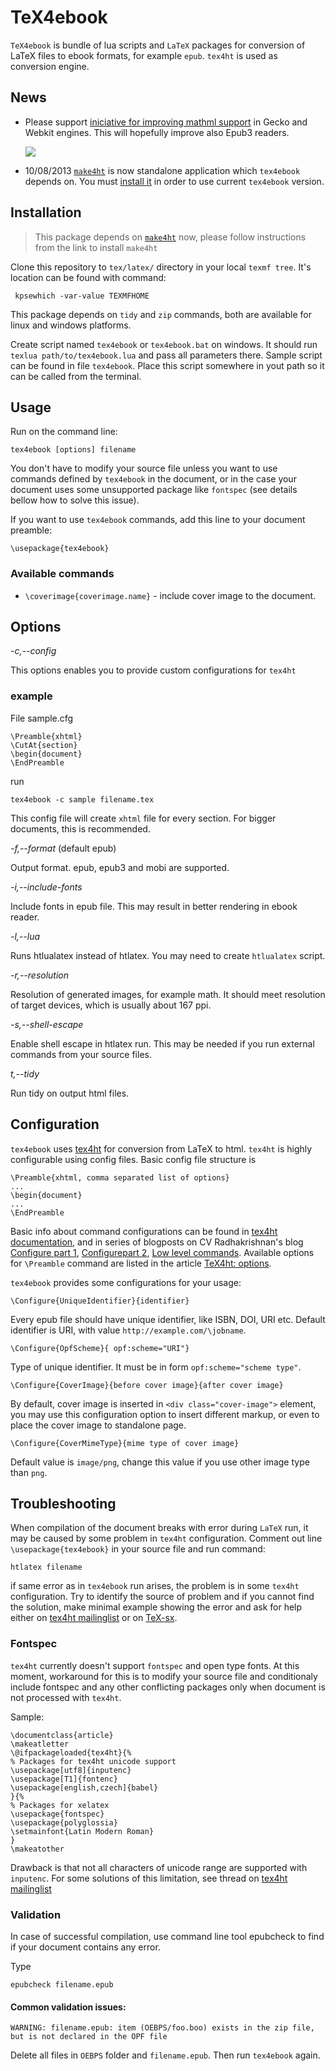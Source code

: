 TeX4ebook
=========

`TeX4ebook` is bundle of lua scripts and `LaTeX` packages for conversion of LaTeX files to ebook formats, for example `epub`. `tex4ht` is used as conversion engine. 

News
----
- Please support [iniciative for improving mathml support](http://www.ulule.com/mathematics-ebooks/) in Gecko and Webkit engines. This will hopefully improve also Epub3 
  readers.

  [![](https://drfhlmcehrc34.cloudfront.net/cache/55/cb/55cbae1648b3e5c8b41c1db73975fa42.png)](http://www.ulule.com/mathematics-ebooks/)
  

- 10/08/2013
  [`make4ht`](https://github.com/michal-h21/make4ht) is now standalone application which `tex4ebook` depends on. You must [install it](https://github.com/michal-h21/make4ht#instalation) in order to use current `tex4ebook` version.

Installation
------------

> This package depends on [`make4ht`](https://github.com/michal-h21/make4ht#instalation) now, 
> please follow instructions from the link to install `make4ht`

Clone this repository to `tex/latex/` directory in your local `texmf tree`. It's location can be found with command:

     kpsewhich -var-value TEXMFHOME

This package depends on `tidy` and `zip` commands, both are available for linux and windows platforms.

Create script named `tex4ebook` or `tex4ebook.bat` on windows. 
It should run `texlua path/to/tex4ebook.lua` and pass all parameters there.
Sample script can be found in file `tex4ebook`. Place this script somewhere in yout path so it can be called from the terminal.


Usage
-----

Run on the command line:

    tex4ebook [options] filename

You don't have to modify your source file unless you want to use commands defined by `tex4ebook` in the document, or in the case your document uses some unsupported package like `fontspec` (see details bellow how to solve this issue).

If you want to use `tex4ebook` commands, add this line to your document preamble:

    \usepackage{tex4ebook}

### Available commands

- `\coverimage{coverimage.name}` - include cover image to the document. 

Options
-------

*-c,--config* 

This options enables you to provide custom configurations for `tex4ht`

### example

File sample.cfg


    \Preamble{xhtml}
    \CutAt{section}
    \begin{document}
    \EndPreamble

run 

    tex4ebook -c sample filename.tex

This config file will create `xhtml` file for every section. For bigger documents, this is recommended.
  
*-f,--format* (default epub) 

Output format. epub, epub3 and mobi are supported.

*-i,--include-fonts*  

Include fonts in epub file. This may result in better rendering in ebook reader.

*-l,--lua*  

Runs htlualatex instead of htlatex. You may need to create `htlualatex` script.

*-r,--resolution* 

Resolution of generated images, for example math. It should meet resolution of target devices, which is usually about 167 ppi.

*-s,--shell-escape*  

Enable shell escape in htlatex run. This may be needed if you run external commands from your source files.

*t,--tidy*

Run tidy on output html files.


Configuration
-------------

`tex4ebook` uses [tex4ht](http://www.tug.org/tex4ht/) for conversion from LaTeX to html. `tex4ht` is highly configurable using config files. Basic config file structure is

    \Preamble{xhtml, comma separated list of options}
    ...
    \begin{document}
    ...
    \EndPreamble

Basic info about command configurations can be found in 
[tex4ht documentation](http://www.tug.org/applications/tex4ht/mn11.html), 
and in series of blogposts on CV Radhakrishnan's blog 
[Configure part 1](http://www.cvr.cc/?p=323), 
[Configurepart 2](http://www.cvr.cc/?p=362), 
[Low level commands](http://www.cvr.cc/?p=482). 
Available options for `\Preamble` command are listed in the article 
[TeX4ht: options](http://www.cvr.cc/?p=504).

`tex4ebook` provides some configurations for your usage:

    \Configure{UniqueIdentifier}{identifier}


Every epub file should have unique identifier, like ISBN, DOI, URI etc. 
Default identifier is URI, with value `http://example.com/\jobname`.

    \Configure{OpfScheme}{ opf:scheme="URI"}

Type of unique identifier. It must be in form `opf:scheme="scheme type"`.

    \Configure{CoverImage}{before cover image}{after cover image}

By default, cover image is inserted in `<div class="cover-image">` element, 
you may use this configuration option to insert different markup, 
or even to place the cover image to standalone page.


    \Configure{CoverMimeType}{mime type of cover image}

Default value is `image/png`, change this value if you use other image 
type than `png`.


Troubleshooting
---------------

When compilation of the document breaks with error during `LaTeX` run, it may be caused by some problem in `tex4ht` configuration. Comment out line `\usepackage{tex4ebook}` in your source file and run command:

    htlatex filename 

if same error as in `tex4ebook` run arises, the problem is in some `tex4ht` configuration. Try to identify the source of problem and if you cannot find the solution, make minimal example showing the error and ask for help either on [tex4ht mailinglist](http://tug.org/mailman/listinfo/tex4ht) or on [TeX-sx](http://tex.stackexchange.com/). 

### Fontspec

`tex4ht` currently doesn't support `fontspec` and open type fonts. At this moment, workaround for this is to modify your source file and conditionaly include fontspec and any other conflicting packages only when document is not processed with `tex4ht`. 

Sample:

    \documentclass{article}
    \makeatletter
    \@ifpackageloaded{tex4ht}{%
    % Packages for tex4ht unicode support
    \usepackage[utf8]{inputenc}
    \usepackage[T1]{fontenc}
    \usepackage[english,czech]{babel}
    }{%
    % Packages for xelatex
    \usepackage{fontspec}
    \usepackage{polyglossia}
    \setmainfont{Latin Modern Roman}
    }
    \makeatother

Drawback is that not all characters of unicode range are supported with `inputenc`. For some solutions of this limitation, see thread on [tex4ht mailinglist](http://tug.org/pipermail/tex4ht/2013q1/000719.html)

### Validation

In case of successful compilation, use command line tool epubcheck to find if your document contains any error.

Type 
 
    epubcheck filename.epub

#### Common validation issues:

    WARNING: filename.epub: item (OEBPS/foo.boo) exists in the zip file, but is not declared in the OPF file

Delete all files in `OEBPS` folder and `filename.epub`. Then run `tex4ebook` again.

